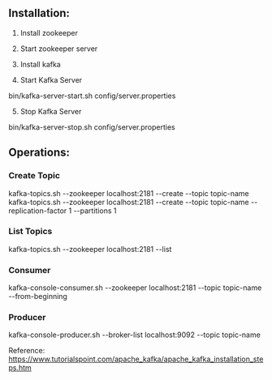 ## Installation: ##

1. Install zookeeper

2. Start zookeeper server

3. Install kafka


4. Start Kafka Server

bin/kafka-server-start.sh config/server.properties


5. Stop Kafka Server

bin/kafka-server-stop.sh config/server.properties


## Operations: ##

### Create Topic ###

kafka-topics.sh --zookeeper localhost:2181 --create --topic topic-name
kafka-topics.sh --zookeeper localhost:2181 --create --topic topic-name --replication-factor 1 --partitions 1 


### List Topics ###

kafka-topics.sh --zookeeper localhost:2181 --list


### Consumer ###

kafka-console-consumer.sh --zookeeper localhost:2181 --topic topic-name --from-beginning


### Producer ###

kafka-console-producer.sh --broker-list localhost:9092 --topic topic-name


Reference:
https://www.tutorialspoint.com/apache_kafka/apache_kafka_installation_steps.htm
